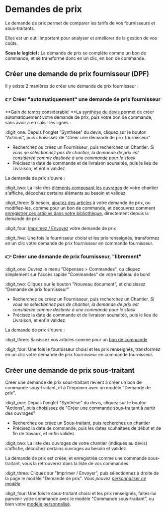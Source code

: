 # Demandes de prix

Le demande de prix permet de comparer les tarifs de vos fournisseurs et sous-traitants. 

Elles est un outil important pour analyser et améliorer de la gestion de vos coûts.



**Sous le logiciel :** La demande de prix se complète comme un bon de commande, et se transforme donc en un clic, en bon de commande.



## Créer une demande de prix fournisseur (DPF)



Il y existe 2 manières de créer une demande de prix fournisseur :



### :point_right: Créer "automatiquement" une demande de prix fournisseur

**Gain de temps considérable!  **La [synthèse du devis](../les-devis/synthese-du-devis.md) permet de créer automatiquement votre demande de prix, puis votre bon de commande, sans avoir à en saisir les lignes :



:digit_one: Depuis l'onglet "Synthèse" du devis, cliquez sur le bouton "Actions", puis choisissez de "Créer une demande de prix fournisseur"

* Recherchez ou créez un Fournisseur, puis recherchez un Chantier. _Si vous ne sélectionnez pas de chantier, la demande de prix est considérée comme destinée à une commande pour le stock_
* Précisez la date de commande et de livraison souhaitée, puis le lieu de Livraison, et enfin validez

La demande de prix s'ouvre :

:digit_two: La liste des [éléments composant les ouvrages](../bibliotheque-de-chiffrage/la-bibliotheque-douvrages/#la-composition-des-ouvrages) de votre chantier s'affiche, décochez certains éléments au besoin et validez

:digit_three: Si besoin, [ajoutez des articles](les-bons-de-commande/bon-de-commande-fournisseur.md#saisir-des-lignes-dune-commande) à votre demande de prix, ou modifiez-les, comme pour un bon de commande, et découvrez comment [enregistrer ces articles dans votre bibliothèque](les-bons-de-commande/bon-de-commande-fournisseur.md#enregistrer-mettre-a-jour-un-article-dans-ma-bibliotheque-depuis-le-bon-de-commande), directement depuis la demande de prix

:digit_four: [Imprimez / Envoyez](les-bons-de-commande/bon-de-commande-fournisseur.md#imprimer-envoyer-une-commande) votre demande de prix

:digit_five: Une fois le fournisseur choisi et les prix renseignés, transformez en un clic votre demande de prix fournisseur en commande fournisseur.





### :point_right: Créer une demande de prix fournisseur, "librement"



:digit_one: Ouvrez le menu "Dépenses > Commandes", ou cliquez simplement sur l'accès rapide "Commandes" de votre tableau de bord

:digit_two: Cliquez sur le bouton "Nouveau document", et choisissez "Demande de prix fournisseur"

* Recherchez ou créez un Fournisseur, puis recherchez un Chantier. _Si vous ne sélectionnez pas de chantier, la demande de prix est considérée comme destinée à une commande pour le stock_
* Précisez la date de commande et de livraison souhaitée, puis le lieu de Livraison, et enfin validez

La demande de prix s'ouvre :

:digit_three: Saisissez vos articles comme pour un [bon de commande](les-bons-de-commande/bon-de-commande-fournisseur.md#saisir-des-lignes-dune-commande)

:digit_four: Une fois le fournisseur choisi et les prix renseignés, transformez en un clic votre demande de prix fournisseur en commande fournisseur.



## Créer une demande de prix sous-traitant



Créer une demande de prix sous-traitant revient à créer un bon de commande sous-traitant, et à l'imprimer avec un modèle "Demande de prix".



:digit_one: Depuis l'onglet "Synthèse" du devis, cliquez sur le bouton "Actions", puis choisissez de "Créer une commande sous-traitant à partir des ouvrages"

* Recherchez ou créez un Sous-traitant, puis recherchez un chantier
* Précisez la date de commande, puis les dates souhaitées de début et de fin de travaux, et enfin validez

:digit_two: La liste des ouvrages de votre chantier (indiqués au devis) s'affiche, décochez certains ouvrages au besoin et validez

La demande de prix est créée, et enregistrée comme une commande sous-traitant, vous la retrouverez dans la liste de vos commandes

:digit_three: Cliquez sur "Imprimer / Envoyer", puis sélectionnez à droite de la page le modèle "Demande de prix". _Vous pouvez _[_personnaliser ce modèle_](../modeles-de-document.md)__

:digit_four: Une fois le sous-traitant choisi et les prix renseignés, faites-lui parvenir votre commande avec le modèle "Commande sous-traitant", ou bien votre [modèle personnalisé](../modeles-de-document.md).

